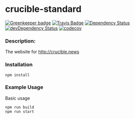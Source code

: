 crucible-standard
=========

[![Greenkeeper badge](https://badges.greenkeeper.io/free-ignorance/crucible-standard.svg)](https://greenkeeper.io/)
[![Travis Badge](https://travis-ci.org/free-ignorance/crucible-standard.svg?branch=master)](https://travis-ci.org/free-ignorance/crucible-standard)
[![Dependency Status](https://img.shields.io/david/free-ignorance/crucible-standard.svg?style=flat)](https://david-dm.org/free-ignorance/crucible-standard#info=Dependencies)
[![devDependency Status](https://img.shields.io/david/dev/free-ignorance/crucible-standard.svg?style=flat)](https://david-dm.org/BeauBouchard/site#info=devDependencies)
[![codecov](https://codecov.io/gh/free-ignorance/crucible-standard/branch/master/graph/badge.svg)](https://codecov.io/gh/free-ignorance/crucible-standard)


### Description:

The website for http://crucible.news


### Installation

```
npm install
```

### Example Usage

Basic usage
```
npm run build
npm run start
```
